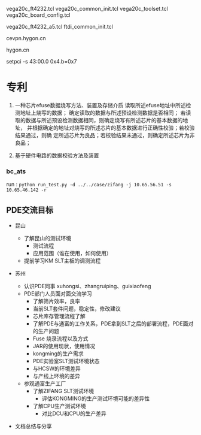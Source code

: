 vega20c_ft4232.tcl
vega20c_common_init.tcl
vega20c_toolset.tcl
vega20c_board_config.tcl

vega20c_ft4232_a5.tcl
ftdi_common_init.tcl

cevpn.hygon.cn

hygon.cn

setpci -s 43:00.0 0x4.b=0x7

# 专利

1. 一种芯片efuse数据烧写方法、装置及存储介质
读取所述efuse地址中所述检测地址上烧写的数据；
确定读取的数据与所述预设检测数据是否相同；
若读取的数据与所述预设检测数据相同，则确定烧写有所述芯片的基本数据的地址，
并根据确定的地址对烧写的所述芯片的基本数据进行正确性校验；若校验结果通过，则确
定所述芯片为良品；若校验结果未通过，则确定所述芯片为非良品；

2. 基于硬件电路的数据校验方法及装置



### bc_ats

run : `python run_test.py -d ../../case/zifang -j 10.65.56.51 -s 10.65.46.142 -r`




## PDE交流目标

- 昆山
  - 了解昆山的测试环境
    - 测试流程
    - 应用范围（谁在使用，如何使用）
  - 提前学习KM SLT主板的调测流程

- 苏州
  - 认识PDE同事 xuhongsi、zhangruiping、guixiaofeng
  - PDE部门人员面对面交流学习
     - 了解筛片效率，良率
     - 当前SLT套件问题，稳定性，修改建议
     - 芯片库存管理流程了解
     - 了解PDE与通富的工作关系，PDE拿到SLT之后的部署流程，PDE面对的生产问题
     - Fuse 烧录流程以及方式
     - JAR的使用现状，使用情况
     - kongming的生产需求
     - PDE实验室SLT测试环境状态
     - 与HCSW的环境差异
     - 与产线上环境的差异
  - 参观通富生产工厂
    - 了解ZIFANG SLT测试环境
      - 评估KONGMING的生产测试环境可能的差异性
    - 了解CPU生产测试环境
      - 对比DCU和CPU的生产差异

- 文档总结与分享